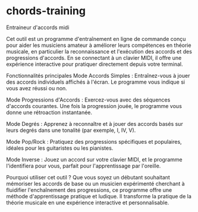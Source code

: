# chords-training
Entraineur d'accords midi

Cet outil est un programme d'entraînement en ligne de commande conçu pour aider les musiciens amateur à améliorer leurs compétences en théorie musicale, en particulier la reconnaissance et l'exécution des accords et des progressions d'accords. En se connectant à un clavier MIDI, il offre une expérience interactive pour pratiquer directement depuis votre terminal.

Fonctionnalités principales
Mode Accords Simples : Entraînez-vous à jouer des accords individuels affichés à l'écran. Le programme vous indique si vous avez réussi ou non.

Mode Progressions d'Accords : Exercez-vous avec des séquences d'accords courantes. Une fois la progression jouée, le programme vous donne une rétroaction instantanée.

Mode Degrés : Apprenez à reconnaître et à jouer des accords basés sur leurs degrés dans une tonalité (par exemple, I, IV, V).

Mode Pop/Rock : Pratiquez des progressions spécifiques et populaires, idéales pour les guitaristes ou les pianistes.

Mode Inverse : Jouez un accord sur votre clavier MIDI, et le programme l'identifiera pour vous, parfait pour l'apprentissage par l'oreille.

Pourquoi utiliser cet outil ?
Que vous soyez un débutant souhaitant mémoriser les accords de base ou un musicien expérimenté cherchant à fluidifier l'enchaînement des progressions, ce programme offre une méthode d'apprentissage pratique et ludique. Il transforme la pratique de la théorie musicale en une expérience interactive et personnalisable.
